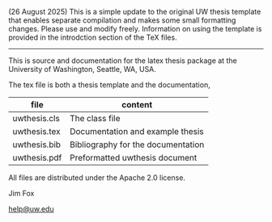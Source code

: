 (26 August 2025)
This is a simple update to the original UW thesis template 
that enables separate compilation and makes some small 
formatting changes.
Please use and modify freely.
Information on using the template is provided in the
introdction section of the TeX files.

---

This is source and documentation for the latex thesis package
at the University of Washington, Seattle, WA, USA. 

The tex file is both a thesis template and the documentation,

| file | content |
| ----- | -------- |
| uwthesis.cls	| The class file
| uwthesis.tex	| Documentation and example thesis
| uwthesis.bib	| Bibliography for the documentation
| uwthesis.pdf	| Preformatted uwthesis document


All files are distributed under the Apache 2.0 license.

Jim Fox

help@uw.edu



